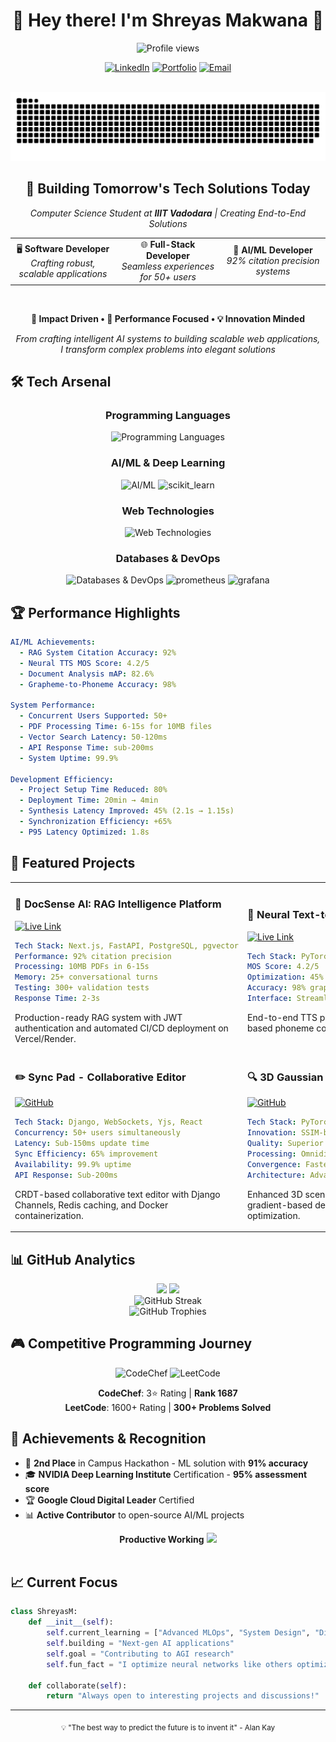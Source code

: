 <div align="center">

# 🌟 Hey there! I'm Shreyas Makwana 👋

<img src="https://komarev.com/ghpvc/?username=Shreyas707Makwana&label=Profile%20views&color=0e75b6&style=for-the-badge&base=117" alt="Profile views" />

<br>

[![LinkedIn](https://img.shields.io/badge/LinkedIn-0077B5?style=for-the-badge&logo=linkedin&logoColor=white)](https://www.linkedin.com/in/shreyas-makwana-472a4a258/)
[![Portfolio](https://img.shields.io/badge/Portfolio-FF5722?style=for-the-badge&logo=todoist&logoColor=white)](https://portfolio-website-shreyas.vercel.app/)
[![Email](https://img.shields.io/badge/Gmail-D14836?style=for-the-badge&logo=gmail&logoColor=white)](mailto:shreyasmakwana.smh@gmail.com)

<br>

<img src="https://github.com/Platane/snk/raw/output/github-contribution-grid-snake-dark.svg" alt="Snake animation" />

</div>

<div align="center">

## 🚀 Building Tomorrow's Tech Solutions Today

*Computer Science Student at **IIIT Vadodara** | Creating End-to-End Solutions*

<table align="center">
<tr>
<td align="center" width="33%">
🖥️ <strong>Software Developer</strong><br/>
<em>Crafting robust, scalable applications</em>
</td>
<td align="center" width="33%">
🌐 <strong>Full-Stack Developer</strong><br/>
<em>Seamless experiences for 50+ users</em>
</td>
<td align="center" width="33%">
🤖 <strong>AI/ML Developer</strong><br/>
<em>92% citation precision systems</em>
</td>
</tr>
</table>

<br>

**🎯 Impact Driven • 🚀 Performance Focused • 💡 Innovation Minded**

*From crafting intelligent AI systems to building scalable web applications,  
I transform complex problems into elegant solutions*

</div>

## 🛠️ Tech Arsenal

<div align="center">

### Programming Languages
<p align="center">
  <img src="https://skillicons.dev/icons?i=python,javascript,typescript,cpp,java,html,css" alt="Programming Languages" />
</p>

### AI/ML & Deep Learning
<p align="center">
  <img src="https://skillicons.dev/icons?i=pytorch,tensorflow,opencv" alt="AI/ML" />
  <img src="https://upload.wikimedia.org/wikipedia/commons/0/05/Scikit_learn_logo_small.svg" alt="scikit_learn" width="48" height="48"/>
</p>

### Web Technologies
<p align="center">
  <img src="https://skillicons.dev/icons?i=react,nextjs,django,fastapi,nodejs" alt="Web Technologies" />
</p>

### Databases & DevOps
<p align="center">
  <img src="https://skillicons.dev/icons?i=postgresql,mongodb,redis,docker,aws,git" alt="Databases & DevOps" />
  <img src="https://www.svgrepo.com/show/303460/prometheus-logo.svg" alt="prometheus" width="48" height="48"/>
  <img src="https://www.svgrepo.com/show/353829/grafana.svg" alt="grafana" width="48" height="48"/>
</p>

</div>

## 🏆 Performance Highlights

```yaml
AI/ML Achievements:
  - RAG System Citation Accuracy: 92%
  - Neural TTS MOS Score: 4.2/5
  - Document Analysis mAP: 82.6%
  - Grapheme-to-Phoneme Accuracy: 98%

System Performance:
  - Concurrent Users Supported: 50+
  - PDF Processing Time: 6-15s for 10MB files
  - Vector Search Latency: 50-120ms
  - API Response Time: sub-200ms
  - System Uptime: 99.9%

Development Efficiency:
  - Project Setup Time Reduced: 80%
  - Deployment Time: 20min → 4min
  - Synthesis Latency Improved: 45% (2.1s → 1.15s)
  - Synchronization Efficiency: +65%
  - P95 Latency Optimized: 1.8s
```

## 🎯 Featured Projects

<div align="center">

<table>
<tr>
<td width="50%">

### 🤖 DocSense AI: RAG Intelligence Platform
[![Live Link](https://img.shields.io/badge/🌐_Live-0078D4?style=for-the-badge)](https://ai-powered-personal-agent-platform.vercel.app/)

```yaml
Tech Stack: Next.js, FastAPI, PostgreSQL, pgvector
Performance: 92% citation precision
Processing: 10MB PDFs in 6-15s
Memory: 25+ conversational turns
Testing: 300+ validation tests
Response Time: 2-3s
```

Production-ready RAG system with JWT authentication and automated CI/CD deployment on Vercel/Render.

</td>
<td width="50%">

### 🎵 Neural Text-to-Speech System
[![Live Link](https://img.shields.io/badge/🌐_Live-FF6B35?style=for-the-badge)](https://huggingface.co/spaces/Shreyas707Makwana/Speech_Synthesis)

```yaml
Tech Stack: PyTorch, CUDA, Tacotron2, HiFi-GAN
MOS Score: 4.2/5
Optimization: 45% latency reduction (2.1s → 1.15s)
Accuracy: 98% grapheme-to-phoneme conversion
Interface: Streamlit web application
```

End-to-end TTS pipeline with custom Transformer-based phoneme conversion and CUDA acceleration.

</td>
</tr>
<tr>
<td width="50%">

### ✏️ Sync Pad - Collaborative Editor
[![GitHub](https://img.shields.io/badge/📁_GitHub-black?style=for-the-badge&logo=github)](https://github.com/Shreyas707Makwana/Sync_Pad)

```yaml
Tech Stack: Django, WebSockets, Yjs, React
Concurrency: 50+ users simultaneously
Latency: Sub-150ms update time
Sync Efficiency: 65% improvement
Availability: 99.9% uptime
API Response: Sub-200ms
```

CRDT-based collaborative text editor with Django Channels, Redis caching, and Docker containerization.

</td>
<td width="50%">

### 🔍 3D Gaussian Splatting Enhancement
[![GitHub](https://img.shields.io/badge/📁_GitHub-black?style=for-the-badge&logo=github)](https://github.com/Shreyas707Makwana)

```yaml
Tech Stack: PyTorch, CUDA, Computer Vision
Innovation: SSIM-based adaptive approach
Quality: Superior visual metrics
Processing: Omnidirectional imagery
Convergence: Faster reconstruction rates
Architecture: Advanced rasterization
```

Enhanced 3D scene reconstruction replacing gradient-based densification with SSIM-based optimization.

</td>
</tr>
</table>

</div>

## 📊 GitHub Analytics

<div align="center">
  <img height="180em" src="https://github-readme-stats.vercel.app/api?username=Shreyas707Makwana&show_icons=true&theme=tokyonight&include_all_commits=true&count_private=true"/>
  <img height="180em" src="https://github-readme-stats.vercel.app/api/top-langs/?username=Shreyas707Makwana&layout=compact&langs_count=8&theme=tokyonight"/>
</div>

<div align="center">
  <img src="https://github-readme-streak-stats.herokuapp.com/?user=Shreyas707Makwana&theme=tokyonight" alt="GitHub Streak" />
</div>

<div align="center">
  <img src="https://github-profile-trophy.vercel.app/?username=Shreyas707Makwana&theme=tokyonight&column=7&margin-w=15&margin-h=15" alt="GitHub Trophies" />
</div>

## 🎮 Competitive Programming Journey

<div align="center">
  
![CodeChef](https://img.shields.io/badge/CodeChef-5B4638?style=for-the-badge&logo=codechef&logoColor=white)
![LeetCode](https://img.shields.io/badge/LeetCode-000000?style=for-the-badge&logo=LeetCode&logoColor=#d16c06)

**CodeChef**: 3⭐ Rating | **Rank 1687**  
**LeetCode**: 1600+ Rating | **300+ Problems Solved**
</div>

## 🏅 Achievements & Recognition

- 🥈 **2nd Place** in Campus Hackathon - ML solution with **91% accuracy**
- 🎓 **NVIDIA Deep Learning Institute** Certification - **95% assessment score**
- 🏆 **Google Cloud Digital Leader** Certified
- 📊 **Active Contributor** to open-source AI/ML projects

<div align="center">

**Productive Working**
<img src="https://user-images.githubusercontent.com/74038190/212750672-2f3f2b50-c84f-4ed8-a60a-849ae69ff9df.gif" width="500">
<br><br>

</div>

## 📈 Current Focus

```python
class ShreyasM:
    def __init__(self):
        self.current_learning = ["Advanced MLOps", "System Design", "Distributed Systems"]
        self.building = "Next-gen AI applications"
        self.goal = "Contributing to AGI research"
        self.fun_fact = "I optimize neural networks like others optimize code!"
    
    def collaborate(self):
        return "Always open to interesting projects and discussions!"
```

---

<div align="center">
  <sub>💡 "The best way to predict the future is to invent it" - Alan Kay</sub>
</div>
